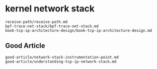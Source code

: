 # kernel network stack

```{toctree}
receive-path/receive-path.md
bpf-trace-net-stack/bpf-trace-net-stack.md
book-tcp-ip-architecture-design/book-tcp-ip-architecture-design.md
```

## Good Article

```{toctree}
good-article/network-stack-instrumentation-point.md
good-article/understanding-tcp-ip-network-stack.md
```